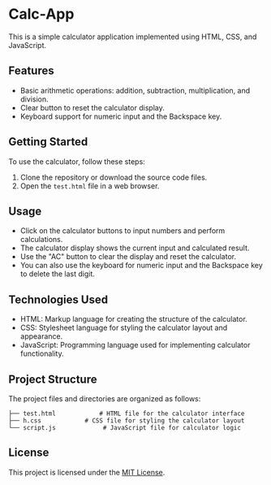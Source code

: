 # Calc-App

This is a simple calculator application implemented using HTML, CSS, and JavaScript.

## Features

- Basic arithmetic operations: addition, subtraction, multiplication, and division.
- Clear button to reset the calculator display.
- Keyboard support for numeric input and the Backspace key.

## Getting Started

To use the calculator, follow these steps:

1. Clone the repository or download the source code files.
2. Open the `test.html` file in a web browser.

## Usage

- Click on the calculator buttons to input numbers and perform calculations.
- The calculator display shows the current input and calculated result.
- Use the "AC" button to clear the display and reset the calculator.
- You can also use the keyboard for numeric input and the Backspace key to delete the last digit.

## Technologies Used

- HTML: Markup language for creating the structure of the calculator.
- CSS: Stylesheet language for styling the calculator layout and appearance.
- JavaScript: Programming language used for implementing calculator functionality.

## Project Structure

The project files and directories are organized as follows:

```
├── test.html            # HTML file for the calculator interface
├── h.css            # CSS file for styling the calculator layout
└── script.js             # JavaScript file for calculator logic
```

## License

This project is licensed under the [MIT License](LICENSE).
